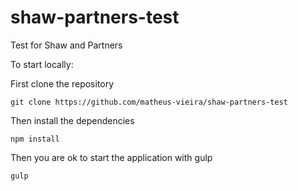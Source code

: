 # shaw-partners-test

Test for Shaw and Partners


To start locally:

First clone the repository

`git clone https://github.com/matheus-vieira/shaw-partners-test`

Then install the dependencies

`npm install`

Then you are ok to start the application with gulp

```gulp```